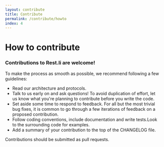 ```yaml
---
layout: contribute
title: Contribute
permalink: /contribute/howto
index: 4
---
```


# How to contribute

### Contributions to Rest.li are welcome!


To make the process as smooth as possible, we recommend following a few guidelines:
  - Read our architecture and protocols.
  - Talk to us early on and ask questions! To avoid duplication of effort, let us know what you're planning to contribute before you write the code.
  - Set aside some time to respond to feedback. For all but the most trivial bug fixes, it is common to go through a few iterations of feedback on a proposed contribution.
  - Follow coding conventions, include documentation and write tests.Look to the surrounding code for examples.
  - Add a summary of your contribution to the top of the CHANGELOG file.

Contributions should be submitted as pull requests.

